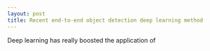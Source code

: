 ```yaml
---
layout: post
title: Recent end-to-end object detection deep learning method
---
```


Deep learning has really boosted the application of 